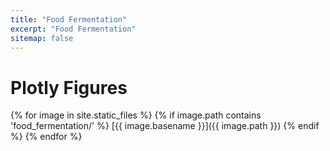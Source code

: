 ```yaml
---
title: "Food Fermentation"
excerpt: "Food Fermentation"
sitemap: false
---
```

# Plotly Figures
{% for image in site.static_files %}
{% if image.path contains 'food_fermentation/' %}
[{{ image.basename }}]({{ image.path }})
{% endif %}
{% endfor %}
